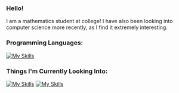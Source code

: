 ### Hello!

I am a mathematics student at college! I have also been looking into computer science more recently, as I find it extremely
interesting. 

### Programming Languages:
[![My Skills](https://skillicons.dev/icons?i=py,latex,c)](https://skillicons.dev)

### Things I'm Currently Looking Into:
[![My Skills](https://skillicons.dev/icons?i=html,css)](https://skillicons.dev)
[![My Skills](https://skillicons.dev/icons?i=R)](https://skillicons.dev)

